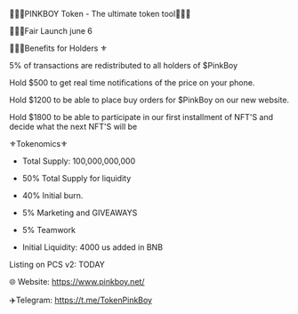 🙎🏼‍♂️PINKBOY Token - The ultimate token tool🙎🏼‍♂️

🙎🏼‍♂️Fair Launch june 6 

🙎🏼‍♂️Benefits for Holders ⚜️

5% of transactions are redistributed to all holders of $PinkBoy

Hold $500 to get real time notifications of the price on your phone.

Hold $1200 to be able to place buy orders for $PinkBoy on our new website. 

Hold $1800 to be able to participate in our first installment of NFT'S and decide what the next NFT'S will be

⚜️Tokenomics⚜️

- Total Supply: 100,000,000,000 

- 50% Total Supply for liquidity
- 40% Initial burn.
- 5% Marketing and GIVEAWAYS
- 5% Teamwork

- Initial Liquidity: 4000 us added in BNB


Listing on PCS v2: TODAY

🌐 Website: https://www.pinkboy.net/

✈️Telegram: https://t.me/TokenPinkBoy
